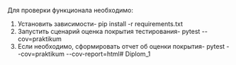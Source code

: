 Для проверки функционала необходимо:
1. Установить зависимости- pip install -r requirements.txt
2. Запустить сценарий оценка покрытия тестирования- pytest --cov=praktikum
3. Если необходимо, сформировать отчет об оценки покрытия- pytest --cov=praktikum --cov-report=html#   D i p l o m _ 1  
 